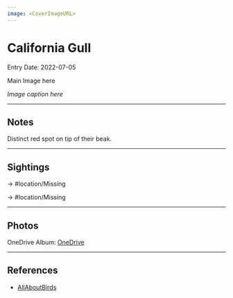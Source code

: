 ```yaml
---
image: <CoverImageURL>
---
```


# California Gull
Entry Date: 2022-07-05

Main Image here

*Image caption here*

---------------------------------------------------------------
## Notes
Distinct red spot on tip of their beak.

---------------------------------------------------------------
## Sightings

-> #location/Missing

-> #location/Missing

---------------------------------------------------------------
## Photos
OneDrive Album: [OneDrive](linkhere)

---------------------------------------------------------------
## References
- [AllAboutBirds](linkUrl)